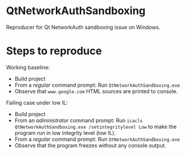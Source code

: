 # QtNetworkAuthSandboxing

Reproducer for Qt NetworkAuth sandboxing issue on Windows.


# Steps to reproduce
Working baseline:
* Build project
* From a _regular_ command prompt: Run `QtNetworkAuthSandboxing.exe`
* Observe that `www.google.com` HTML sources are printed to console.

Failing case under low IL:
* Build project
* From an _administrator_ command prompt: Run `icacls QtNetworkAuthSandboxing.exe /setintegritylevel Low` to make the program run in low integrity level (low IL).
* From a _regular_ command prompt: Run `QtNetworkAuthSandboxing.exe`
* Observe that the program freezes without any console output.
